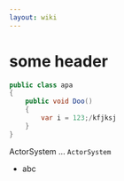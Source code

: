 ```yaml
---
layout: wiki
---
```


# some header

```csharp
public class apa
{
	public void Doo()
	{
		var i = 123;/kfjksj
	}
}
```

ActorSystem ...  `ActorSystem`  

* abc
